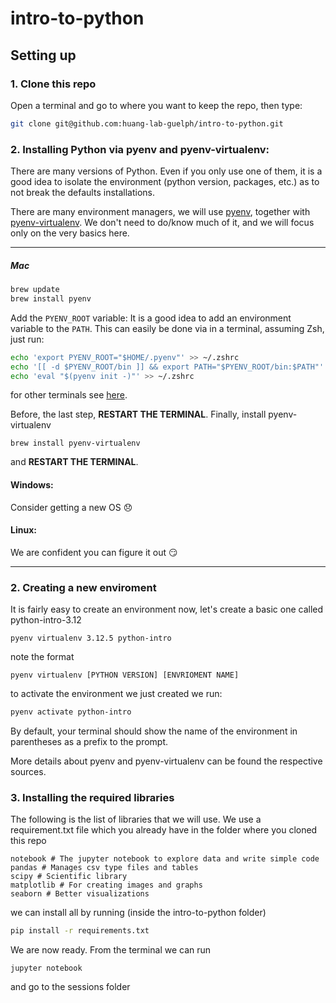 # intro-to-python

## Setting up 

### 1. Clone this repo

Open a terminal and go to where you want to keep the repo, then type:
```sh
git clone git@github.com:huang-lab-guelph/intro-to-python.git
```

### 2. Installing Python via pyenv and pyenv-virtualenv:

There are many versions of Python. Even if you only use one of them, 
it is a good idea to isolate the environment (python version, packages, 
etc.) as to not break the defaults installations. 

There are many environment managers, we will use [pyenv](https://github.com/pyenv/pyenv),
together with [pyenv-virtualenv](https://github.com/pyenv/pyenv-virtualenv).
We don't need to do/know much of it, and we will focus only on the very basics here.

---

##### Mac
```sh
brew update
brew install pyenv
```

Add the ```PYENV_ROOT``` variable:
It is a good idea to add an environment variable to the ```PATH```. 
This can easily be done via in a terminal, assuming Zsh, just run:

```sh
echo 'export PYENV_ROOT="$HOME/.pyenv"' >> ~/.zshrc
echo '[[ -d $PYENV_ROOT/bin ]] && export PATH="$PYENV_ROOT/bin:$PATH"' >> ~/.zshrc
echo 'eval "$(pyenv init -)"' >> ~/.zshrc
```

for other terminals see [here](https://github.com/pyenv/pyenv?tab=readme-ov-file#set-up-your-shell-environment-for-pyenv>).

Before, the last step, **RESTART THE TERMINAL**. Finally, install pyenv-virtualenv
```shell
brew install pyenv-virtualenv
```

and **RESTART THE TERMINAL**.

#### Windows:
Consider getting a new OS 😞

#### Linux:
We are confident you can figure it out 😏

---

### 2. Creating a new enviroment

It is fairly easy to create an environment now, 
let's create a basic one called python-intro-3.12

```shell
pyenv virtualenv 3.12.5 python-intro
```

note the format

```shell
pyenv virtualenv [PYTHON VERSION] [ENVRIOMENT NAME]
```

to activate the environment we just created we run:

```sh
pyenv activate python-intro
```

By default, your terminal should show the name of the environment in parentheses
as a prefix to the prompt.


More details about pyenv and pyenv-virtualenv can be found the respective sources.

### 3. Installing the required libraries

The following is the list of libraries that we will use. 
We use a requirement.txt file which you already have in the folder where you cloned this repo

```text
notebook # The jupyter notebook to explore data and write simple code
pandas # Manages csv type files and tables
scipy # Scientific library
matplotlib # For creating images and graphs
seaborn # Better visualizations
```

we can install all by running (inside the intro-to-python folder)

```sh
pip install -r requirements.txt
```

We are now ready. From the terminal we can run

```text
jupyter notebook
```

and go to the sessions folder